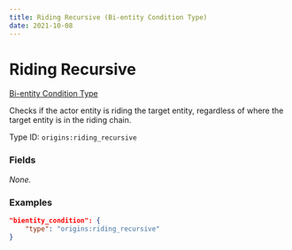 ```yaml
---
title: Riding Recursive (Bi-entity Condition Type)
date: 2021-10-08
---
```


# Riding Recursive

[Bi-entity Condition Type](../bientity_condition_types.md)

Checks if the actor entity is riding the target entity, regardless of where the target entity is in the riding chain. 

Type ID: `origins:riding_recursive`


### Fields

_None._


### Examples

```json
"bientity_condition": {
	"type": "origins:riding_recursive"
}
```